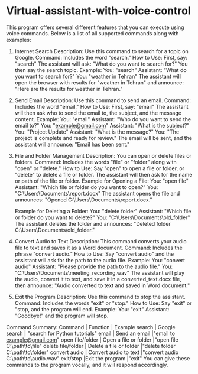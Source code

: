# Virtual-assistant-with-voice-control

This program offers several different features that you can execute using voice commands. Below is a list of all supported commands along with examples:
1. Internet Search
    Description: Use this command to search for a topic on Google.
    Command: Includes the word "search."
    How to Use:
        First, say: "search"
        The assistant will ask: "What do you want to search for?"
        You then say the search topic.
    Example:
        You: "search"
        Assistant: "What do you want to search for?"
        You: "weather in Tehran"
        The assistant will open the browser with results for "weather in Tehran" and announce: "Here are the results for weather in Tehran."
   
2. Send Email
    Description: Use this command to send an email.
    Command: Includes the word "email."
    How to Use:
        First, say: "email"
        The assistant will then ask who to send the email to, the subject, and the message content.
    Example:
        You: "email"
        Assistant: "Who do you want to send the email to?"
        You: "example@gmail.com"
        Assistant: "What is the subject?"
        You: "Project Update"
        Assistant: "What is the message?"
        You: "The project is complete and ready for review."
        The email will be sent, and the assistant will announce: "Email has been sent."

3. File and Folder Management
    Description: You can open or delete files or folders.
    Command: Includes the words "file" or "folder" along with "open" or "delete."
    How to Use:
        Say "open" to open a file or folder, or "delete" to delete a file or folder.
        The assistant will then ask for the name or path of the file or folder.
    Example for Opening a File:
        You: "open file"
        Assistant: "Which file or folder do you want to open?"
        You: "C:\Users\Documents\report.docx"
        The assistant opens the file and announces: "Opened C:\Users\Documents\report.docx."
   
    Example for Deleting a Folder:
        You: "delete folder"
        Assistant: "Which file or folder do you want to delete?"
        You: "C:\Users\Documents\old_folder"
        The assistant deletes the folder and announces: "Deleted folder C:\Users\Documents\old_folder."
   
5. Convert Audio to Text
    Description: This command converts your audio file to text and saves it as a Word document.
    Command: Includes the phrase "convert audio."
    How to Use:
        Say "convert audio" and the assistant will ask for the path to the audio file.
    Example:
        You: "convert audio"
        Assistant: "Please provide the path to the audio file."
        You: "C:\Users\Documents\meeting_recording.wav"
        The assistant will play the audio, convert it to text, and save it in a converted_text.docx file, then announce: "Audio converted to text and saved in Word document."
   
7. Exit the Program
    Description: Use this command to stop the assistant.
    Command: Includes the words "exit" or "stop."
    How to Use:
        Say "exit" or "stop, and the program will end.
    Example:
        You: "exit"
        Assistant: "Goodbye!" and the program will stop.

Command Summary:
Command            |	Function                |	Example
search             |	Google search           |	"search for Python tutorials"
email              |	Send an email	          |"email to example@gmail.com"
open file/folder   |	Open a file or folder	  |"open file C:\path\to\file"
delete file/folder |	Delete a file or folder	|"delete folder C:\path\to\folder"
convert audio      |	Convert audio to text	  |"convert audio C:\path\to\audio.wav"
exit/stop	         |Exit the program	        |"exit"
You can give these commands to the program vocally, and it will respond accordingly.
   

